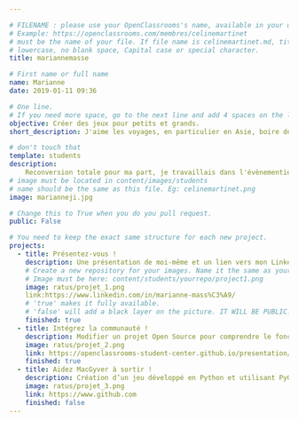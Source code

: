 ```yaml
---

# FILENAME : please use your OpenClassrooms's name, available in your url.
# Example: https://openclassrooms.com/membres/celinemartinet
# must be the name of your file. If file name is celinemartinet.md, title is celinemartinet.
# lowercase, no blank space, Capital case or special character.
title: mariannemasse

# First name or full name
name: Marianne
date: 2019-01-11 09:36

# One line.
# If you need more space, go to the next line and add 4 spaces on the left, as in 'description'.
objective: Créer des jeux pour petits et grands.
short_description: J'aime les voyages, en particulier en Asie, boire des "Fresh coconut on the beach", rire, chanter et     danser.

# don't touch that
template: students
description:
    Reconversion totale pour ma part, je travaillais dans l'évènementiel privé, c'était très intéressant et excitant mais         incompatible avec ma vie de famille aujourd'hui. J'ai du me poser les bonnes questions afin de savoir quel serait mon         parcours. J'ai choisi le parcours de Développeur d'application iOS, car ma passion est de jouer et de créer des jeux           pour les enfants, (et pourquoi pas les grands).
# image must be located in content/images/students
# name should be the same as this file. Eg: celinemartinet.png
image: marianneji.jpg

# Change this to True when you do you pull request.
public: False

# You need to keep the exact same structure for each new project.
projects:
  - title: Présentez-vous !
    description: Une présentation de moi-même et un lien vers mon LinkedIn.
    # Create a new repository for your images. Name it the same as your nickname and profile picture.
    # Image must be here: content/students/yourrepo/project1.png
    image: ratus/projet_1.png
    link:https://www.linkedin.com/in/marianne-mass%C3%A9/
    # 'true' makes it fully available.
    # 'false' will add a black layer on the picture. IT WILL BE PUBLIC!
    finished: true
  - title: Intégrez la communauté !
    description: Modifier un projet Open Source pour comprendre le fonctionnement de Git, de Github et des pull requests. 
    image: ratus/projet_2.png
    link: https://openclassrooms-student-center.github.io/presentation/students/ratus.html
    finished: true
  - title: Aidez MacGyver à sortir !
    description: Création d’un jeu développé en Python et utilisant PyGame.
    image: ratus/projet_3.png
    link: https://www.github.com
    finished: false
---
```

